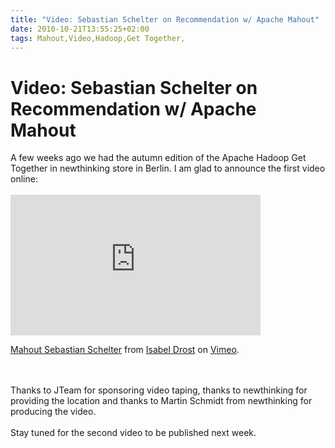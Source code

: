 ```yaml
---
title: "Video: Sebastian Schelter on Recommendation w/ Apache Mahout"
date: 2010-10-21T13:55:25+02:00
tags: Mahout,Video,Hadoop,Get Together,
---
```


# Video: Sebastian Schelter on Recommendation w/ Apache Mahout


A few weeks ago we had the autumn edition of the Apache Hadoop Get Together in newthinking store in Berlin. I am glad 
to announce the first video online:<br><br><iframe src="http://player.vimeo.com/video/16037882?portrait=0" width="400" 
height="225" frameborder="0"></iframe><p><a href="http://vimeo.com/16037882">Mahout Sebastian Schelter</a> from <a 
href="http://vimeo.com/user2723747">Isabel Drost</a> on <a href="http://vimeo.com">Vimeo</a>.</p><br><br>Thanks to 
JTeam for sponsoring video taping, thanks to newthinking for providing the location and thanks to Martin Schmidt from 
newthinking for producing the video.<br><br>Stay tuned for the second video to be published next week.
